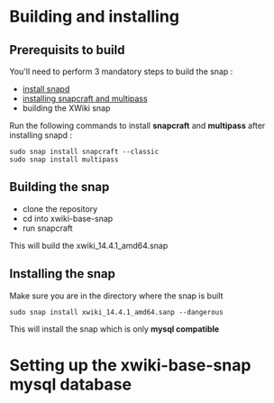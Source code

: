 # Building and installing


## Prerequisits to build
 
 You'll need to perform 3 mandatory steps to build the snap :
  * [install snapd](https://snapcraft.io/docs/installing-snapd)
  * [installing snapcraft and multipass](https://snapcraft.io/docs/snapcraft-overview)
  * building the XWiki snap



Run the following commands to install **snapcraft** and **multipass** after installing snapd :
```
sudo snap install snapcraft --classic
sudo snap install multipass
```

## Building the snap

* clone the repository
* cd into xwiki-base-snap
* run snapcraft

This will build the xwiki_14.4.1_amd64.snap

## Installing the snap 

Make sure you are in the directory where the snap is built
```
sudo snap install xwiki_14.4.1_amd64.sanp --dangerous
```
This will install the snap which is only **mysql compatible**


# Setting up the xwiki-base-snap mysql database


